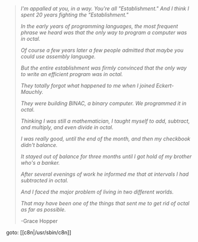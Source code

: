 > _I'm appalled at you, in a way. You're all "Establishment." And I think I spent 20 years fighting the "Establishment."_
> 
> _In the early years of programming languages, the most frequent phrase we heard was that the only way to program a computer was in octal._
> 
> _Of course a few years later a few people admitted that maybe you could use assembly language._
> 
> _But the entire establishment was firmly convinced that the only way to write an efficient program was in octal._
> 
> _They totally forgot what happened to me when I joined Eckert-Mauchly._
> 
> _They were building BINAC, a binary computer. We programmed it in octal._
> 
> _Thinking I was still a mathematician, I taught myself to add, subtract, and multiply, and even divide in octal._
> 
> _I was really good, until the end of the month, and then my checkbook didn't balance._
> 
> _It stayed out of balance for three months until I got hold of my brother who's a banker._
> 
> _After several evenings of work he informed me that at intervals I had subtracted in octal._
> 
> _And I faced the major problem of living in two different worlds._
> 
> _That may have been one of the things that sent me to get rid of octal as far as possible._
> 
> -Grace Hopper

goto: [[c8n|/usr/sbin/c8n]]

